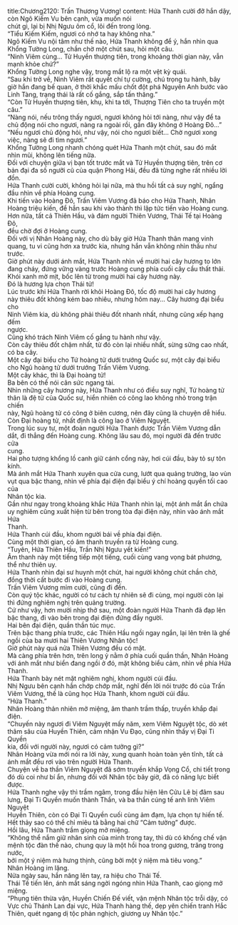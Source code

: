 title:Chương2120: Trấn Thương Vương!
content:
Hứa Thanh cười đỡ hắn dậy, còn Ngô Kiếm Vu bên cạnh, vừa muốn nói<br>chút gì, lại bị Nhị Ngưu ôm cổ, lôi đến trong lòng.<br>“Tiểu Kiếm Kiếm, ngươi có nhớ ta hay không nha.”<br>Ngô Kiếm Vu nội tâm như thế nào, Hứa Thanh không để ý, hắn nhìn qua<br>Khổng Tường Long, chần chờ một chút sau, hỏi một câu.<br>“Ninh Viêm cùng... Tử Huyền thượng tiên, trong khoảng thời gian này, vẫn<br>mạnh khỏe chứ?”<br>Khổng Tường Long nghe vậy, trong mắt lộ ra một vệt kỳ quái.<br>“Sau khi trở về, Ninh Viêm rất quyết chí tự cường, chú trọng tu hành, bây<br>giờ hắn đang bế quan, ở thời khắc mấu chốt đột phá Nguyên Anh bước vào<br>Linh Tàng, trạng thái là rất cố gắng, sắp tấn thăng.”<br>“Còn Tử Huyền thượng tiên, khụ, khi ta tới, Thượng Tiên cho ta truyền một<br>câu.”<br>“Nàng nói, nếu trông thấy ngươi, ngươi không hỏi tới nàng, như vậy để ta<br>chủ động nói cho ngươi, nàng ra ngoài rồi, gần đây không ở Hoàng Đô...”<br>“Nếu ngươi chủ động hỏi, như vậy, nói cho ngươi biết… Chờ ngươi xong<br>việc, nàng sẽ đi tìm ngươi.”<br>Khổng Tường Long nhanh chóng quét Hứa Thanh một chút, sau đó mắt<br>nhìn mũi, không lên tiếng nữa.<br>Đối với chuyện giữa vị bạn tốt trước mắt và Tử Huyền thượng tiên, trên cơ<br>bản đại đa số ngưỡi cũ của quận Phong Hải, đều đã từng nghe rất nhiều lời đồn.<br>Hứa Thanh cười cười, không hỏi lại nữa, mà thu hồi tất cả suy nghĩ, ngẩng<br>đầu nhìn về phía Hoàng cung.<br>Khi tiến vào Hoàng Đô, Trấn Viêm Vương đã báo cho Hứa Thanh, Nhân<br>Hoàng triệu kiến, để hắn sau khi vào thành thì lập tức tiến vào Hoàng cung.<br>Hơn nữa, tất cả Thiên Hầu, và đám người Thiên Vương, Thái Tế tại Hoàng Đô,<br>đều chờ đợi ở Hoàng cung.<br>Đối với vị Nhân Hoàng này, cho dù bây giờ Hứa Thanh thân mang vinh<br>quang, tu vi cũng hơn xa trước kia, nhưng hắn vẫn không nhìn thấu như trước.<br>Giờ phút này dưới ánh mắt, Hứa Thanh nhìn về mười hai cây hương to lớn<br>đang cháy, đứng vững vàng trước Hoàng cung phía cuối cây cầu thất thải.<br>Khói xanh mờ mịt, bốc lên từ trong mười hai cây hương này.<br>Đó là hương lựa chọn Thái tử!<br>Lúc trước khi Hứa Thanh rời khỏi Hoàng Đô, tốc độ mười hai cây hương<br>này thiêu đốt không kém bao nhiêu, nhưng hôm nay... Cây hương đại biểu cho<br>Ninh Viêm kia, dù không phải thiêu đốt nhanh nhất, nhưng cũng xếp hạng đếm<br>ngược.<br>Cũng khó trách Ninh Viêm cố gắng tu hành như vậy.<br>Còn cây thiêu đốt chậm nhất, từ đó còn lại nhiều nhất, sừng sững cao nhất,<br>có ba cây.<br>Một cây đại biểu cho Tứ hoàng tử dưới trướng Quốc sư, một cây đại biểu<br>cho Ngũ hoàng tử dưới trướng Trấn Viêm Vương.<br>Một cây khác, thì là Đại hoàng tử!<br>Ba bên có thể nói cân sức ngang tài.<br>Nhìn những cây hương này, Hứa Thanh như có điều suy nghĩ, Tứ hoàng tử<br>thân là đệ tử của Quốc sư, hiển nhiên có công lao không nhỏ trong trận chiến<br>này, Ngũ hoàng tử có công ở biên cương, nên đây cũng là chuyện dễ hiểu.<br>Còn Đại hoàng tử, nhất định là công lao ở Viêm Nguyệt.<br>Trong lúc suy tư, một đoàn người Hứa Thanh được Trấn Viêm Vương dẫn<br>dắt, đi thẳng đến Hoàng cung. Không lâu sau đó, mọi người đã đến trước cửa<br>cung.<br>Hai pho tượng khổng lồ canh giữ cánh cổng này, hơi cúi đầu, bày tỏ sự tôn<br>kính.<br>Mà ánh mắt Hứa Thanh xuyên qua cửa cung, lướt qua quảng trường, lao vùn<br>vụt qua bậc thang, nhìn về phía đại điện đại biểu ý chí hoàng quyền tối cao của<br>Nhân tộc kia.<br>Gần như ngay trong khoảng khắc Hứa Thanh nhìn lại, một ánh mắt ẩn chứa<br>uy nghiêm cũng xuất hiện từ bên trong tòa đại điện này, nhìn vào ánh mắt Hứa<br>Thanh.<br>Hứa Thanh cúi đầu, khom người bái về phía đại điện.<br>Cùng một thời gian, có âm thanh truyền ra từ Hoàng cung.<br>“Tuyên, Hứa Thiên Hầu, Trần Nhị Ngưu yết kiến!”<br>Âm thanh này một tiếng tiếp một tiếng, cuối cùng vang vọng bát phương,<br>thể như thiên uy.<br>Hứa Thanh nhìn đại sư huynh một chút, hai người không chút chần chờ,<br>đồng thời cất bước đi vào Hoàng cung.<br>Trấn Viêm Vương mỉm cười, cũng đi đến.<br>Còn quý tộc khác, người có tư cách tự nhiên sẽ đi cùng, mọi người còn lại<br>thì đứng nghiêm nghị trên quảng trường.<br>Cứ như vậy, hơn mười nhịp thở sau, một đoàn người Hứa Thanh đã đạp lên<br>bậc thang, đi vào bên trong đại điện đứng đầy người.<br>Hai bên đại điện, quần thần túc mục.<br>Trên bậc thang phía trước, các Thiên Hầu ngồi ngay ngắn, lại lên trên là ghế<br>ngồi của ba mươi hai Thiên Vương Nhân tộc!<br>Giờ phút này quá nửa Thiên Vương đều có mặt.<br>Mà càng phía trên hơn, trên long ỷ nằm ở phía cuối quần thần, Nhân Hoàng<br>với ánh mắt như biển đang ngồi ở đó, mặt không biểu cảm, nhìn về phía Hứa<br>Thanh.<br>Hứa Thanh bày nét mặt nghiêm nghị, khom người cúi đầu.<br>Nhị Ngưu bên cạnh hắn chớp chớp mắt, nghĩ đến lời nói trước đó của Trấn<br>Viêm Vương, thế là cũng học Hứa Thanh, khom người cúi đầu.<br>“Hứa Thanh.”<br>Nhân Hoàng thản nhiên mở miệng, âm thanh trầm thấp, truyền khắp đại<br>điện.<br>“Chuyến này ngươi đi Viêm Nguyệt mấy năm, xem Viêm Nguyệt tộc, dò xét<br>thâm sâu của Huyền Thiên, cảm nhận Vu Đạo, cũng nhìn thấy vị Đại Ti Quyền<br>kia, đối với người này, ngươi có cảm tưởng gì?”<br>Nhân Hoàng vừa mới nói ra lời này, xung quanh hoàn toàn yên tĩnh, tất cả<br>ánh mắt đều rơi vào trên người Hứa Thanh.<br>Chuyện về ba thần Viêm Nguyệt đã sớm truyền khắp Vọng Cổ, chi tiết trong<br>đó dù coi như bí ẩn, nhưng đối với Nhân tộc bây giờ, đã có năng lực biết được.<br>Hứa Thanh nghe vậy thì trầm ngâm, trong đầu hiện lên Cửu Lê bị đâm sau<br>lưng, Đại Ti Quyền muốn thành Thần, và ba thần cúng tế anh linh Viêm Nguyệt<br>Huyền Thiên, còn có Đại Ti Quyền cuối cùng ảm đạm, lựa chọn tự hiến tế.<br>Hết thảy sao có thể chỉ miêu tả bằng hai chữ “Cảm tưởng” được.<br>Hồi lâu, Hứa Thanh trầm giọng mở miệng.<br>“Không thể nắm giữ nhân sinh của mình trong tay, thì dù có khống chế vận<br>mệnh tộc đàn thế nào, chung quy là một hồi hoa trong gương, trăng trong nước,<br>bởi một ý niệm mà hưng thịnh, cũng bởi một ý niệm mà tiêu vong.”<br>Nhân Hoàng im lặng.<br>Nửa ngày sau, hắn nâng lên tay, ra hiệu cho Thái Tế.<br>Thái Tế tiến lên, ánh mắt sáng ngời ngóng nhìn Hứa Thanh, cao giọng mở<br>miệng.<br>“Phụng tiên thừa vận, Huyền Chiến Đế viết, vận mệnh Nhân tộc trỗi dậy, có<br>Vực chủ Thánh Lan đại vực, Hứa Thanh hàng thế, dẹp yên chiến tranh Hắc<br>Thiên, quét ngang dị tộc phản nghịch, giương uy Nhân tộc.”
